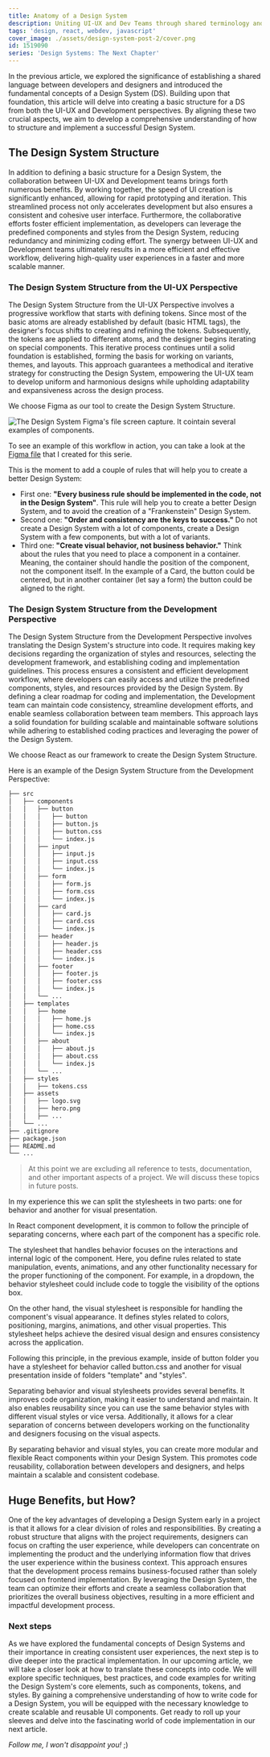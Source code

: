 ```yaml
---
title: Anatomy of a Design System
description: Uniting UI-UX and Dev Teams through shared terminology and optimal workflows in Design System development
tags: 'design, react, webdev, javascript'
cover_image: ./assets/design-system-post-2/cover.png
id: 1519090
series: 'Design Systems: The Next Chapter'
---
```


In the previous article, we explored the significance of establishing a shared language between developers and designers and introduced the fundamental concepts of a Design System (DS). Building upon that foundation, this article will delve into creating a basic structure for a DS from both the UI-UX and Development perspectives. By aligning these two crucial aspects, we aim to develop a comprehensive understanding of how to structure and implement a successful Design System.

## The Design System Structure

In addition to defining a basic structure for a Design System, the collaboration between UI-UX and Development teams brings forth numerous benefits. By working together, the speed of UI creation is significantly enhanced, allowing for rapid prototyping and iteration. This streamlined process not only accelerates development but also ensures a consistent and cohesive user interface. Furthermore, the collaborative efforts foster efficient implementation, as developers can leverage the predefined components and styles from the Design System, reducing redundancy and minimizing coding effort. The synergy between UI-UX and Development teams ultimately results in a more efficient and effective workflow, delivering high-quality user experiences in a faster and more scalable manner.

### The Design System Structure from the UI-UX Perspective

The Design System Structure from the UI-UX Perspective involves a progressive workflow that starts with defining tokens. Since most of the basic atoms are already established by default (basic HTML tags), the designer's focus shifts to creating and refining the tokens. Subsequently, the tokens are applied to different atoms, and the designer begins iterating on special components. This iterative process continues until a solid foundation is established, forming the basis for working on variants, themes, and layouts. This approach guarantees a methodical and iterative strategy for constructing the Design System, empowering the UI-UX team to develop uniform and harmonious designs while upholding adaptability and expansiveness across the design process.

We choose Figma as our tool to create the Design System Structure.

![The Design System Figma's file screen capture. It cointain several examples of components.](assets/design-system-post-2/figma.png)

<!-- Aqui la imagen que captura parte de esto -->

To see an example of this workflow in action, you can take a look at the [Figma file](https://www.figma.com/file/6GMJzNpoQ4VSokG2S52ip6/Design-System?type=design&node-id=152%3A78&mode=design&t=OSxTDaNaPDp8YKNG-1) that I created for this serie.

This is the moment to add a couple of rules that will help you to create a better Design System:
* First one:
**"Every business rule should be implemented in the code, not in the Design System"**. This rule will help you to create a better Design System, and to avoid the creation of a "Frankenstein" Design System.
* Second one:
**"Order and consistency are the keys to success."** Do not create a Design System with a lot of components, create a Design System with a few components, but with a lot of variants.
* Third one:
**"Create visual behavior, not business behavior."** Think about the rules that you need to place a component in a container. Meaning, the container should handle the position of the component, not the component itself. In the example of a Card, the button could be centered, but in another container (let say a form) the button could be aligned to the right.

### The Design System Structure from the Development Perspective

The Design System Structure from the Development Perspective involves translating the Design System's structure into code. It requires making key decisions regarding the organization of styles and resources, selecting the development framework, and establishing coding and implementation guidelines. This process ensures a consistent and efficient development workflow, where developers can easily access and utilize the predefined components, styles, and resources provided by the Design System. By defining a clear roadmap for coding and implementation, the Development team can maintain code consistency, streamline development efforts, and enable seamless collaboration between team members. This approach lays a solid foundation for building scalable and maintainable software solutions while adhering to established coding practices and leveraging the power of the Design System.

We choose React as our framework to create the Design System Structure.

Here is an example of the Design System Structure from the Development Perspective:

```bash
├── src
│   ├── components
│   │   ├── button
│   │   │   ├── button
│   │   │   ├── button.js
│   │   │   ├── button.css
│   │   │   └── index.js
│   │   ├── input
│   │   │   ├── input.js
│   │   │   ├── input.css
│   │   │   └── index.js
│   │   ├── form
│   │   │   ├── form.js
│   │   │   ├── form.css
│   │   │   └── index.js
│   │   ├── card
│   │   │   ├── card.js
│   │   │   ├── card.css
│   │   │   └── index.js
│   │   ├── header
│   │   │   ├── header.js
│   │   │   ├── header.css
│   │   │   └── index.js
│   │   ├── footer
│   │   │   ├── footer.js
│   │   │   ├── footer.css
│   │   │   └── index.js
│   │   └── ...
│   ├── templates
│   │   ├── home
│   │   │   ├── home.js
│   │   │   ├── home.css
│   │   │   └── index.js
│   │   ├── about
│   │   │   ├── about.js
│   │   │   ├── about.css
│   │   │   └── index.js
│   │   └── ...
│   ├── styles
│   │   ├── tokens.css
│   ├── assets
│   │   ├── logo.svg
│   │   ├── hero.png
│   │   ├── ...
│   └── ...
├── .gitignore
├── package.json
├── README.md
└── ...
```

> At this point we are excluding all reference to tests, documentation, and other important aspects of a project. We will discuss these topics in future posts.

In my experience this we can split the stylesheets in two parts: one for behavior and another for visual presentation.

In React component development, it is common to follow the principle of separating concerns, where each part of the component has a specific role.

The stylesheet that handles behavior focuses on the interactions and internal logic of the component. Here, you define rules related to state manipulation, events, animations, and any other functionality necessary for the proper functioning of the component. For example, in a dropdown, the behavior stylesheet could include code to toggle the visibility of the options box.

On the other hand, the visual stylesheet is responsible for handling the component's visual appearance. It defines styles related to colors, positioning, margins, animations, and other visual properties. This stylesheet helps achieve the desired visual design and ensures consistency across the application.

Following this principle, in the previous example, inside of button folder you have a stylesheet for behavior called button.css and another for visual presentation inside of folders "template" and "styles".

Separating behavior and visual stylesheets provides several benefits. It improves code organization, making it easier to understand and maintain. It also enables reusability since you can use the same behavior styles with different visual styles or vice versa. Additionally, it allows for a clear separation of concerns between developers working on the functionality and designers focusing on the visual aspects.

By separating behavior and visual styles, you can create more modular and flexible React components within your Design System. This promotes code reusability, collaboration between developers and designers, and helps maintain a scalable and consistent codebase.

## Huge Benefits, but How?

One of the key advantages of developing a Design System early in a project is that it allows for a clear division of roles and responsibilities. By creating a robust structure that aligns with the project requirements, designers can focus on crafting the user experience, while developers can concentrate on implementing the product and the underlying information flow that drives the user experience within the business context. This approach ensures that the development process remains business-focused rather than solely focused on frontend implementation. By leveraging the Design System, the team can optimize their efforts and create a seamless collaboration that prioritizes the overall business objectives, resulting in a more efficient and impactful development process.

### Next steps

As we have explored the fundamental concepts of Design Systems and their importance in creating consistent user experiences, the next step is to dive deeper into the practical implementation. In our upcoming article, we will take a closer look at how to translate these concepts into code. We will explore specific techniques, best practices, and code examples for writing the Design System's core elements, such as components, tokens, and styles. By gaining a comprehensive understanding of how to write code for a Design System, you will be equipped with the necessary knowledge to create scalable and reusable UI components. Get ready to roll up your sleeves and delve into the fascinating world of code implementation in our next article.

*Follow me, I won't disappoint you!* ;)







